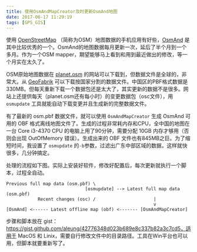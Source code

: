 ```yaml
---
title: 使用OsmAndMapCreator及时更新OsmAnd地图
date: 2017-06-17 11:29:19
tags: [GPS_GIS]
---
```


使用 [OpenStreetMap](https://www.openstreetmap.org) （简称为OSM）地图数据的手机应用有好些，[OsmAnd](http://osmand.net/) 是其中比较优秀的一个。OsmAnd的地图数据每月更新一次，延后了半个月到一个多月。作为一个OSM mapper，期望能够马上看到和用到最近做出的修改，等一个月实在太久了。

OSM原始地图数据在 [planet.osm](http://wiki.openstreetmap.org/wiki/Planet.osm) 的网站可以下载到，但数据文件是全球的，非常大。从 [GeoFabrik](http://download.geofabrik.de/) 可以下载按国家分割的数据文件。中国区的PBF格式数据是330MB。但每天重新下载一个数据包还是太大了，其实更新的数据不是很多。网站上还提供每天（planet.osm还有每小时）的变更数据包（osc文件），用 `osmupdate` 工具就能自动下载变更并且生成新的完整数据文件。 

有了最新的 osm.pbf 数据文件，就可以使用 `OsmAndMapCreator` 生成 OsmAnd 可用的 OBF 格式离线地图文件了。生成的过程非常耗内存和CPU，全中国的地图在一台 Core i3-4370 CPU 的电脑上用了90分钟，需要分配 10GB 内存才够用（否则会出现 OutOfMemory 错误）。生成出来的 OBF 文件也有845MB之巨。为了缩短时间，我设置了 `osmupdate` 的`-b`参数，过滤出广东中部区域的数据，这样就快很多，几分钟搞定。

处理的流程如下图。实际上安装好软件，修改好配置后，每次更新就执行一个脚本，过程全自动。

    Previous full map data (osm.pbf) \
                                  [osmupdate] --> Latest full map data (osm.pbf)
                Recent changes (osc) /                      |
                                                            v
    [OsmAnd] <------ Latest offline map (obf) <------- [OsmAndMapCreator]

步骤和脚本放在 gist：https://gist.github.com/aleung/42776348d023b689e8c337b82a3c7cd5，适用于 MacOS 和 Linix，需要自行修改文件中的目录路径。工具在Win平台也可以用，但脚本就要重新写了。

